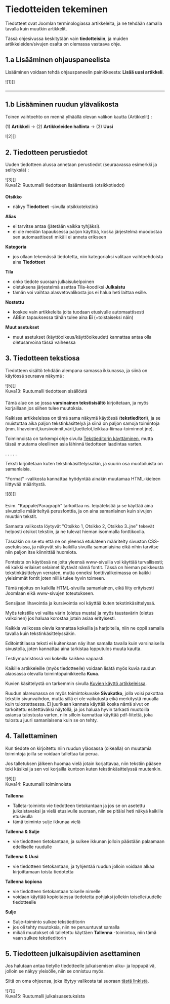 # Tiedotteiden tekeminen

Tiedotteet ovat Joomlan terminologiassa artikkeleita, ja ne tehdään samalla tavalla kuin muutkin artikkelit.

Tässä ohjesivussa keskitytään vain __tiedotteisiin__, ja muiden artikkeleiden/sivujen osalta on olemassa vastaava ohje.

## 1.a Lisääminen ohjauspaneelista

Lisääminen voidaan tehdä ohjauspaneelin painikkeesta: **Lisää uusi artikkeli**.

<figure class="fig-n" style="margin:0 0 20px 0">
![1][]
</figure>

----

## 1.b Lisääminen ruudun ylävalikosta

Toinen vaihtoehto on mennä ylhäällä olevan valikon kautta (Artikkelit) :

(1) **Artikkeli** -> (2) **Artikkeleiden hallinta** -> (3) **Uusi**

<figure class="fig-n border" style="margin:0 0 30px 0">
![2][]
</figure>


## 2. Tiedotteen perustiedot

Uuden tiedotteen alussa annetaan perustiedot (seuraavassa esimerkki ja selityksiä) :

<figure class="fig-n border" style="margin:0 0 20px 0">
![3][]
<figcaption>Kuva12: Ruutumalli tiedotteen lisäämisestä (otsikkotiedot)</figcaption>
</figure>


__Otsikko__

 * näkyy __Tiedotteet__ -sivulla otsikkotekstinä

__Alias__

 * ei tarvitse antaa (jätetään vaikka tyhjäksi).
 * ei ole meidän tapauksessa paljon käyttöä, koska järjestelmä muodostaa sen automaattisesti mikäli ei anneta erikseen

__Kategoria__

 * jos ollaan tekemässä tiedotetta, niin kategoriaksi valitaan vaihtoehdoista aina __Tiedotteet__

__Tila__

 * onko tiedote suoraan julkaisukelpoinen
 * oletuksena järjestelmä asettaa Tila-koodiksi __Julkaistu__
 * tämän voi vaihtaa alasvetovalikosta jos ei halua heti laittaa esille.

__Nostettu__

 * koskee vain artikkeleita joita tuodaan etusivulle automaattisesti
 * ABB:n tapauksessa tähän tulee aina __Ei__  (=toistaiseksi näin)

__Muut asetukset__

 * muut asetukset (käyttöoikeus/käyttöoikeudet) kannattaa antaa olla oletusarvoina tässä vaiheessa


## 3. Tiedotteen tekstiosa

Tiedotteen sisältö tehdään alempana samassa ikkunassa, ja siinä on käytössä seuraava näkymä :

<figure class="fig-n border" style="margin:0 0 20px 0">
![5][]
<figcaption>Kuva13: Ruutumalli tiedotteen sisällöstä<figcaption>
</figure>

Tämä alue on se jossa __varsinainen tekstisisältö__ kirjoitetaan, ja myös korjaillaan jos siihen tulee muutoksia.

Kaikissa artikkeleissa on tämä sama näkymä käytössä (__tekstieditori__), ja se muistuttaa
aika paljon tekstinkäsittelyä ja siinä on paljon samoja toimintoja
(mm. lihavoinnit,kursivoinnit,värit,luettelot,leikkaa-liimaa-toiminnot jne).

Toiminnoista on tarkempi ohje sivulla [Tekstieditorin käyttäminen][21], mutta tässä muutama
oleellinen asia lähinnä tiedotteen laadintaa varten.

. . . . .

Teksti kirjoitetaan kuten tekstinkäsittelyssäkin, ja suurin osa muotoiluista on samanlaisia.

"Format" -valikosta kannattaa hyödyntää ainakin muutamaa HTML-kieleen liittyvää määritystä.

<figure class="fig-r border" style="margin:0 0 20px 0">
![8][]
</figure>


Esim. "Kappale/Paragraph" tarkoittaa ns. leipätekstiä ja se käyttää aina sivustolle määriteltyä perusfonttia,
ja on aina samanlainen kuin sivujen muutkin tekstit.

Samasta valikosta löytyvät "Otsikko 1, Otsikko 2, Otsikko 3..jne"  tekevät helposti otsikot tekstiin,
ja ne tulevat hieman isommalla fonttikoolla.

Tässäkin on se etu että ne on yleensä etukäteen määritelty sivuston CSS-asetuksissa, ja näkyvät siis kaikilla
sivuilla samanlaisina eikä nihin tarvitse niin paljon itse kiinnittää huomiota.

Fonteista on käytössä ne joita yleensä www-sivuilla voi käyttää turvallisesti;
eli kaikki erilaiset selaimet löytävät nämä fontit. Tässä on hieman poikkeusta tekstinkäsittelyyn verraten,
mutta onneksi fonttivalikoimassa on kaikki yleisimmät fontit joten niillä tulee hyvin toimeen.

Tämä rajoitus on kaikilla HTML-sivuilla samanlainen, eikä liity erityisesti Joomlaan eikä www-sivujen toteutukseen.

Sensijaan lihavointia ja kursivointia voi käyttää kuten tekstinkäsittelyssä.

Myös tekstille voi valita värin (oletus musta) ja myös taustavärin (oletus valkoinen) jos haluaa korostaa
jotain asiaa erityisesti.

Kaikkia valikossa olevia kannattaa kokeilla ja harjoitella, niin ne oppii samalla tavalla kuin tekstinkäsittelyssäkin.

Editointitilassa teksti ei kuitenkaan näy ihan samalla tavalla kuin varsinaisella sivustolla,
joten kannattaa aina tarkistaa lopputulos muuta kautta.

Testiympäristössä voi kokeilla kaikkea vapaasti.

Kaikille artikkeleille (myös tiedotteelle) voidaan lisätä myös kuvia ruudun alaosassa olevalla
toimintopainikkeella __Kuva__.

Kuvien käsittelystä on tarkemmin sivulla [Kuvien käyttö artikkeleissa][22].

Ruudun alareunassa on myös toimintokuvake __Sivukatko__, jolla voisi pakottaa tekstiin sivunvaihdon,
mutta sillä ei ole vaikutusta eikä merkitystä muualla kuin tulostettaessa. Ei juurikaan kannata käyttää koska nämä
sivut on tarkoitettu esitettäväksi näytöllä, ja jos haluaa hyvin tarkasti muotoilla asiansa tulostusta varten,
niin silloin kannattaa käyttää pdf-liitettä, joka tulostuu juuri samanlaisena kuin se on tehty.


## 4. Tallettaminen

Kun tiedote on kirjoitettu niin ruudun yläosassa (oikealla) on muutamia toimintoja joilla se voidaan tallettaa tai perua.

Jos talletuksen jälkeen huomaa vielä jotain korjattavaa, niin tekstiin pääsee toki käsiksi ja
sen voi korjailla kuntoon kuten tekstinkäsittelyssä muutenkin.

<figure class="fig-n border" style="margin:0 0 20px 0">
![6][]
<figcaption>Kuva14: Ruutumalli toiminnoista</figcaption>
</figure>

__Tallenna__

*   Talleta-toiminto vie tiedotteen tietokantaan ja jos se on asetettu julkaistavaksi ja vielä etusivulle suoraan,
    niin se pitäisi heti näkyä kaikille etusivulla
*   tämä toiminto sulje ikkunaa vielä

__Tallenna & Sulje__

*   vie tiedotteen tietokantaan, ja sulkee ikkunan jolloin päästään palaamaan edelliselle ruudulle

__Tallenna & Uusi__

*   vie tiedotteen tietokantaan, ja tyhjentää ruudun jolloin voidaan alkaa kirjoittamaan toista tiedotetta

__Tallenna kopiona__

*   vie tiedotteen tietokantaan toiselle nimelle
*   voidaan käyttää kopioitaessa tiedotetta pohjaksi jollekin toiselle/uudelle tiedotteelle

__Sulje__

*   Sulje-toiminto sulkee tekstieditorin
*   jos oli tehty muutoksia, niin ne peruuntuvat samalla
*   mikäli muutokset oli talletettu käyttäen __Tallenna__ -toimintoa, niin tämä vaan sulkee tekstieditorin



## 5. Tiedotteen julkaisupäivien asettaminen

Jos halutaan antaa tietylle tiedotteelle julkaisemisen alku- ja loppupäivä, jolloin se näkyy yleisölle,
niin se onnistuu myös.

Siitä on oma ohjeensa, joka löytyy valikosta tai suoraan [tästä linkistä][23].

<figure class="fig-n border" style="margin:0 0 20px 0">
![7][]
<figcaption>Kuva15: Ruutumalli julkaisuasetuksista</figcaption>
</figure>



[1]: kuvat/kuva10.png "Ruutumalli toiminnosta"
[2]: kuvat/kuva11.png "Ruutumalli valikoiden kautta"
[3]: kuvat/kuva12.png "Ruutumalli otsikkotiedoista"
[5]: kuvat/kuva13.png "Ruutumalli tiedotteen tekstistä"
[6]: kuvat/kuva14.png "Ruutumalli toiminnoista"
[7]: kuvat/kuva15.png "Ruutumalli julkaisuasetuksista"
[8]: kuvat/kuva65.png "Ruutumalli kappale/otsikko -valinnoista"
[21]: pages/tekstieditorin-kaytto.md
[22]: pages/kuvien-kaytto.md
[23]: pages/julkaisupvm.md
